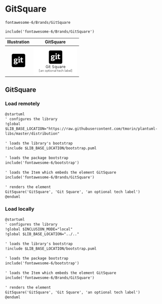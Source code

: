 # GitSquare


```text
fontawesome-6/Brands/GitSquare
```

```text
include('fontawesome-6/Brands/GitSquare')
```



| Illustration | GitSquare |
| :---: | :---: |
| ![illustration for Illustration](../../fontawesome-6/Brands/GitSquare.png) | ![illustration for GitSquare](../../fontawesome-6/Brands/GitSquare.Local.png) |




## GitSquare

### Load remotely
```plantuml
@startuml
' configures the library
!global $LIB_BASE_LOCATION="https://raw.githubusercontent.com/tmorin/plantuml-libs/master/distribution"

' loads the library's bootstrap
!include $LIB_BASE_LOCATION/bootstrap.puml

' loads the package bootstrap
include('fontawesome-6/bootstrap')

' loads the Item which embeds the element GitSquare
include('fontawesome-6/Brands/GitSquare')

' renders the element
GitSquare('GitSquare', 'Git Square', 'an optional tech label')
@enduml
```

### Load locally
```plantuml
@startuml
' configures the library
!global $INCLUSION_MODE="local"
!global $LIB_BASE_LOCATION="../.."

' loads the library's bootstrap
!include $LIB_BASE_LOCATION/bootstrap.puml

' loads the package bootstrap
include('fontawesome-6/bootstrap')

' loads the Item which embeds the element GitSquare
include('fontawesome-6/Brands/GitSquare')

' renders the element
GitSquare('GitSquare', 'Git Square', 'an optional tech label')
@enduml
```

